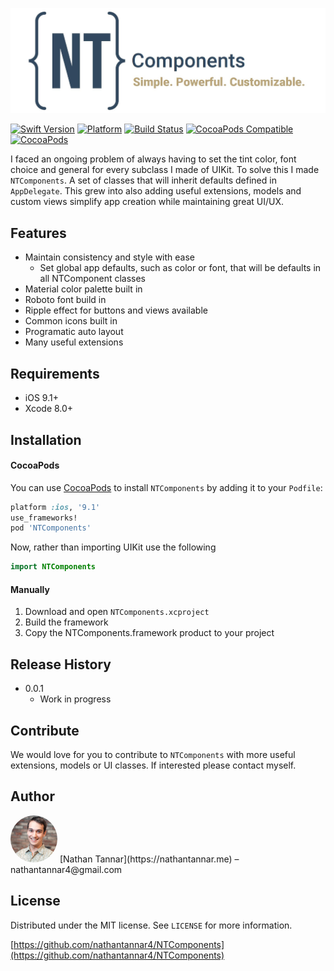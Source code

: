 ![pageres](LOGO.jpg)

[![Swift Version][swift-image]][swift-url]
[![Platform](https://img.shields.io/cocoapods/p/NTUIKit.svg?style=flat)](https://cocoapods.org/pods/NTUIKit)
[![Build Status][travis-image]][travis-url]
[![CocoaPods Compatible](https://img.shields.io/cocoapods/v/NTUIKit.svg)](https://img.shields.io/cocoapods/v/NTUIKit.svg)   [![CocoaPods](https://img.shields.io/cocoapods/metrics/doc-percent/NTUIKit.svg)]()
<br>

I faced an ongoing problem of always having to set the tint color, font choice and general for every subclass I made of UIKit. To solve this I made `NTComponents`. A set of classes that will inherit defaults defined in `AppDelegate`. This grew into also adding useful extensions, models and custom views simplify app creation while maintaining great UI/UX.

## Features

* Maintain consistency and style with ease
    * Set global app defaults, such as color or font, that will be defaults in all NTComponent classes
* Material color palette built in
* Roboto font build in
* Ripple effect for buttons and views available
* Common icons built in
* Programatic auto layout
* Many useful extensions

## Requirements

- iOS 9.1+
- Xcode 8.0+

## Installation

#### CocoaPods
You can use [CocoaPods](http://cocoapods.org/) to install `NTComponents` by adding it to your `Podfile`:

```ruby
platform :ios, '9.1'
use_frameworks!
pod 'NTComponents'
```

Now, rather than importing UIKit use the following

``` swift
import NTComponents
```
#### Manually
1. Download and open ```NTComponents.xcproject```
2. Build the framework
2. Copy the NTComponents.framework product to your project

## Release History

* 0.0.1
    * Work in progress

## Contribute

We would love for you to contribute to `NTComponents` with more useful extensions, models or UI classes. If interested please contact myself.

## Author

<img src="NATHAN.jpg" data-canonical-src="https://github.com/nathantannar4/Engage/blob/master/Engage/Nathan.jpg" width="75" height="75" style="border-radius: 50%" />
[Nathan Tannar](https://nathantannar.me)  – nathantannar4@gmail.com

## License

Distributed under the MIT license. See ``LICENSE`` for more information.

[https://github.com/nathantannar4/NTComponents](https://github.com/nathantannar4/NTComponents)

[swift-image]:https://img.shields.io/badge/swift-3.1-orange.svg
[swift-url]: https://swift.org/
[license-image]: https://img.shields.io/badge/License-MIT-blue.svg
[license-url]: LICENSE
[travis-image]: https://img.shields.io/travis/dbader/node-datadog-metrics/master.svg?style=flat-square
[travis-url]: https://travis-ci.org/dbader/node-datadog-metrics
